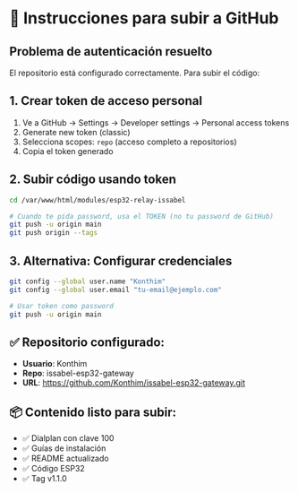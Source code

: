 # 🔑 Instrucciones para subir a GitHub

## Problema de autenticación resuelto

El repositorio está configurado correctamente. Para subir el código:

## 1. Crear token de acceso personal
1. Ve a GitHub → Settings → Developer settings → Personal access tokens
2. Generate new token (classic)
3. Selecciona scopes: `repo` (acceso completo a repositorios)
4. Copia el token generado

## 2. Subir código usando token
```bash
cd /var/www/html/modules/esp32-relay-issabel

# Cuando te pida password, usa el TOKEN (no tu password de GitHub)
git push -u origin main
git push origin --tags
```

## 3. Alternativa: Configurar credenciales
```bash
git config --global user.name "Konthim"
git config --global user.email "tu-email@ejemplo.com"

# Usar token como password
git push -u origin main
```

## ✅ Repositorio configurado:
- **Usuario**: Konthim  
- **Repo**: issabel-esp32-gateway
- **URL**: https://github.com/Konthim/issabel-esp32-gateway.git

## 📦 Contenido listo para subir:
- ✅ Dialplan con clave 100
- ✅ Guías de instalación
- ✅ README actualizado  
- ✅ Código ESP32
- ✅ Tag v1.1.0